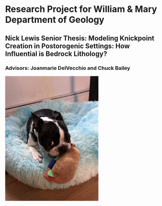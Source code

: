 # Research Project for William & Mary Department of Geology
## Nick Lewis Senior Thesis:  Modeling Knickpoint Creation in Postorogenic Settings: How Influential is Bedrock Lithology?
### Advisors: Joanmarie DelVecchio and Chuck Bailey

<img src=assets/IMG_8635.jpg height=400>


